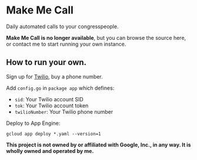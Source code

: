 # Make Me Call

Daily automated calls to your congresspeople.

**Make Me Call is no longer available**, but you can browse the source here, or
contact me to start running your own instance.

## How to run your own.

Sign up for [Twilio](https://twilio.com), buy a phone number.

Add `config.go` in `package app` which defines:

*   `sid`: Your Twilio account SID
*   `tok`: Your Twilio account token
*   `twilioNumber`: Your Twilio phone number

Deploy to App Engine:

```
gcloud app deploy *.yaml --version=1
```

**This project is not owned by or affiliated with Google, Inc., in any way. It
is wholly owned and operated by me.**
